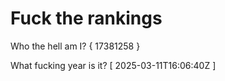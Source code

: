 # Fuck the rankings

Who the hell am I?
{ 17381258 }

What fucking year is it?
[ 2025-03-11T16:06:40Z ]
